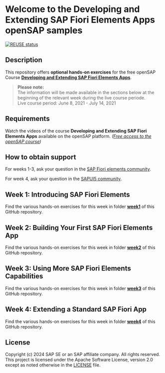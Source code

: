 # Welcome to the Developing and Extending SAP Fiori Elements Apps openSAP samples
[![REUSE status](https://api.reuse.software/badge/github.com/SAP-samples/fiori-elements-opensap)](https://api.reuse.software/info/github.com/SAP-samples/fiori-elements-opensap)

## Description
This repository offers **optional hands-on exercises** for the free openSAP Course **[Developing and Extending SAP Fiori Elements Apps](https://open.sap.com/courses/fiori-ea1)**.       
    
>**Please note:**  
>The information will be made available in the sections below at the beginning of the relevant week during the live course periode.    
>Live course period: June 8, 2021 - July 14, 2021
    
## Requirements
Watch the videos of the course **Developing and Extending SAP Fiori Elements Apps** available on the openSAP platform. _([Free access to the openSAP course](https://open.sap.com/courses/fiori-ea1))_    

## How to obtain support
For weeks 1-3, ask your question in the [SAP Fiori elements community](https://community.sap.com/topics/fiori-elements).

For week 4, ask your question in the [SAPUI5 community](https://community.sap.com/topics/ui5).


## Week 1: Introducing SAP Fiori Elements
Find the various hands-on exercises for this week in folder **[week1](/week1/README.md)** of this GitHub repository. 
        
    
## Week 2: Building Your First SAP Fiori Elements App 
Find the various hands-on exercises for this week in folder **[week2](/week2/README.md)** of this GitHub repository.    
    
    
## Week 3: Using More SAP Fiori Elements Capabilities
Find the various hands-on exercises for this week in folder **[week3](/week3/README.md)** of this GitHub repository. 
        
    
## Week 4: Extending a Standard SAP Fiori App 
Find the various hands-on exercises for this week in folder **[week4](/week4/README.md)** of this GitHub repository.
        
## License
Copyright (c) 2024 SAP SE or an SAP affiliate company. All rights reserved. This project is licensed under the Apache Software License, version 2.0 except as noted otherwise in the [LICENSE](LICENSES/Apache-2.0.txt) file.
            
